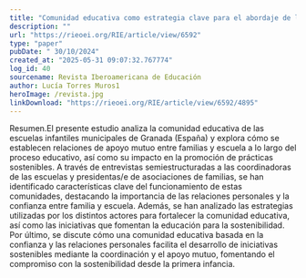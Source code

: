 ```yaml
---
title: "Comunidad educativa como estrategia clave para el abordaje de la educación para la sostenibilidad desde la infancia. Un estudio preliminar en las escuelas infantiles municipales de Granada"
description: ""
url: "https://rieoei.org/RIE/article/view/6592"
type: "paper"
pubDate: " 30/10/2024"
created_at: "2025-05-31 09:07:32.767774"
log_id: 40
sourcename: Revista Iberoamericana de Educación
author: Lucía Torres Muros1
heroImage: /revista.jpg
linkDownload: "https://rieoei.org/RIE/article/view/6592/4895"
---
```


Resumen.El presente estudio analiza la comunidad educativa de las escuelas infantiles municipales de Granada (España) y explora cómo se establecen relaciones de apoyo mutuo entre familias y escuela a lo largo del proceso educativo, así como su impacto en la promoción de prácticas sostenibles. A través de entrevistas semiestructuradas a las coordinadoras de las escuelas y presidentas/e de asociaciones de familias, se han identificado características clave del funcionamiento de estas comunidades, destacando la importancia de las relaciones personales y la confianza entre familia y escuela. Además, se han analizado las estrategias utilizadas por los distintos actores para fortalecer la comunidad educativa, así como las iniciativas que fomentan la educación para la sostenibilidad. Por último, se discute cómo una comunidad educativa basada en la confianza y las relaciones personales facilita el desarrollo de iniciativas sostenibles mediante la coordinación y el apoyo mutuo, fomentando el compromiso con la sostenibilidad desde la primera infancia.
